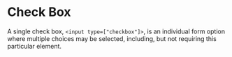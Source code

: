 # Check Box

A single check box, `<input type=["checkbox"]>`, is an individual form option where multiple choices may be selected, including, but not requiring this particular element.
